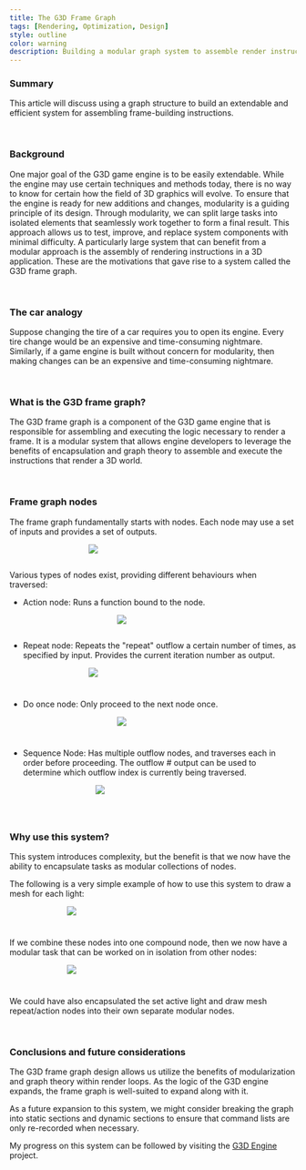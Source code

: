 ```yaml
---
title: The G3D Frame Graph
tags: [Rendering, Optimization, Design]
style: outline
color: warning
description: Building a modular graph system to assemble render instructions.
---
```


### Summary
This article will discuss using a graph structure to build an extendable and efficient system for assembling frame-building instructions.

<br/>

### Background
One major goal of the G3D game engine is to be easily extendable. While the engine may use certain techniques and methods today, there is no way to know for certain how the field of 3D graphics will evolve. To ensure that the engine is ready for new additions and changes, modularity is a guiding principle of its design. Through modularity, we can split large tasks into isolated elements that seamlessly work together to form a final result. This approach allows us to test, improve, and replace system components with minimal difficulty. A particularly large system that can benefit from a modular approach is the assembly of rendering instructions in a 3D application. These are the motivations that gave rise to a system called the G3D frame graph.

<br/>

### The car analogy
Suppose changing the tire of a car requires you to open its engine. Every tire change would be an expensive and time-consuming nightmare. Similarly, if a game engine is built without concern for modularity, then making changes can be an expensive and time-consuming nightmare.

<br/>

### What is the G3D frame graph?
The G3D frame graph is a component of the G3D game engine that is responsible for assembling and executing the logic necessary to render a frame. It is a modular system that allows engine developers to leverage the benefits of encapsulation and graph theory to assemble and execute the instructions that render a 3D world. 

<br/>

### Frame graph nodes
The frame graph fundamentally starts with nodes. Each node may use a set of inputs and provides a set of outputs. 

<div style="width: 45%; margin: 0 auto 0 auto; padding: 0px 0px 15px 0px">
    <img src="{{site.baseurl}}/assets/images/IMG_1319.jpeg">
</div>

Various types of nodes exist, providing different behaviours when traversed:
- Action node: Runs a function bound to the node.
<div style="width: 25%; margin: 0 auto 0 auto; padding: 0px 0px 15px 0px">
    <img src="{{site.baseurl}}/assets/images/IMG_1322.jpeg">
</div>

- Repeat node: Repeats the "repeat" outflow a certain number of times, as specified by input. Provides the current iteration number as output.

<div style="width: 45%; margin: 0 auto 0 auto; padding: 0px 0px 25px 0px">
    <img src="{{site.baseurl}}/assets/images/IMG_1320.jpeg">
</div>

- Do once node: Only proceed to the next node once.

<div style="width: 25%; margin: 0 auto 0 auto; padding: 0px 0px 25px 0px">
    <img src="{{site.baseurl}}/assets/images/IMG_1321.jpeg">
</div>

- Sequence Node: Has multiple outflow nodes, and traverses each in order before proceeding. The outflow # output can be used to determine which outflow index is currently being traversed.

<div style="width: 40%; margin: 0 auto 0 auto; padding: 0px 0px 25px 0px">
    <img src="{{site.baseurl}}/assets/images/IMG_1323.jpeg">
</div>

<br/>

### Why use this system?

This system introduces complexity, but the benefit is that we now have the ability to encapsulate tasks as modular collections of nodes.

The following is a very simple example of how to use this system to draw a mesh for each light:

<div style="width: 60%; margin: 0 auto 0 auto; padding: 0px 0px 25px 0px">
    <img src="{{site.baseurl}}/assets/images/IMG_1324.jpeg">
</div>

If we combine these nodes into one compound node, then we now have a modular task that can be worked on in isolation from other nodes:

<div style="width: 60%; margin: 0 auto 0 auto; padding: 0px 0px 25px 0px">
    <img src="{{site.baseurl}}/assets/images/IMG_1326.jpeg">
</div>

We could have also encapsulated the set active light and draw mesh repeat/action nodes into their own separate modular nodes. 

<br/>

### Conclusions and future considerations

The G3D frame graph design allows us utilize the benefits of modularization and graph theory within render loops. As the logic of the G3D engine expands, the frame graph is well-suited to expand along with it.

As a future expansion to this system, we might consider breaking the graph into static sections and dynamic sections to ensure that command lists are only re-recorded when necessary.

My progress on this system can be followed by visiting the [G3D Engine](https://github.com/alessand10/g3d-core) project.




<br/>
<br/>
<br/>